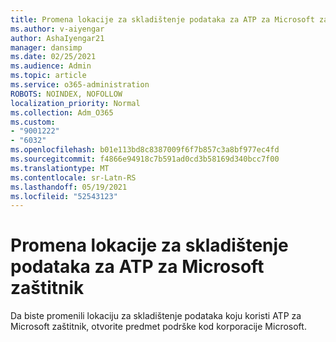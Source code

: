 ```yaml
---
title: Promena lokacije za skladištenje podataka za ATP za Microsoft zaštitnik
ms.author: v-aiyengar
author: AshaIyengar21
manager: dansimp
ms.date: 02/25/2021
ms.audience: Admin
ms.topic: article
ms.service: o365-administration
ROBOTS: NOINDEX, NOFOLLOW
localization_priority: Normal
ms.collection: Adm_O365
ms.custom:
- "9001222"
- "6032"
ms.openlocfilehash: b01e113bd8c8387009f6f7b857c3a8bf977ec4fd
ms.sourcegitcommit: f4866e94918c7b591ad0cd3b58169d340bcc7f00
ms.translationtype: MT
ms.contentlocale: sr-Latn-RS
ms.lasthandoff: 05/19/2021
ms.locfileid: "52543123"
---
```

# <a name="change-data-storage-location-for-microsoft-defender-atp"></a>Promena lokacije za skladištenje podataka za ATP za Microsoft zaštitnik

Da biste promenili lokaciju za skladištenje podataka koju koristi ATP za Microsoft zaštitnik, otvorite predmet podrške kod korporacije Microsoft.
